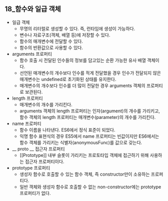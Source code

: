 ## 18_함수와 일급 객체

- 일급 객체
    - 무명의 리터럴로 생성할 수 있다. 즉, 런타임에 생성이 가능하다.
    - 변수나 자료구조(객체, 배열 등)에 저장할 수 있다.
    - 함수의 매개변수에 전달할 수 있다.
    - 함수의 반환값으로 사용할 수 있다.
- arguments 프로퍼티
    - 함수 호출 시 전달된 인수들의 정보를 담고있는 순환 가능한 유사 배열 객체이다.
    - 선언된 매개변수의 개수보다 인수를 적게 전달했을 경우 인수가 전달되지 않은 매개변수는 undefined로 초기화된 상태를 유지한다.
    - 매개변수의 개수보다 인수를 더 많이 전달한 경우 arguments 객체의 프로퍼티로 보관된다.
- length 프로퍼티
    - 매개변수의 개수를 가리킨다.
    - arguments 객체의 length 프로퍼티는 인자(argument)의 개수를 가리키고, 함수 객체의 length 프로퍼티는 매개변수(parameter)의 개수를 가리킨다.
- name 프로퍼티
    - 함수 이름을 나타낸다. ES6에서 정식 표준이 되었다.
    - 익명 함수 표현식의 경우 ES5에서 name 프로퍼티는 빈값이지만 ES6에서는 함수 객체를 가리키는 식별자(anonymousFunc)를 값으로 갖는다.
- __ proto __ 접근자 프로퍼티
    - [[Prototype]] 내부 슬롯이 가리키는 프로토타입 객체에 접근하기 위해 사용하는 접근자 프로퍼티이다.
- prototype 프로퍼티
    - 생성자 함수로 호출할 수 있는 함수 객체, 즉 constructor만이 소유하는 프로퍼티다.
    - 일반 객체와 생성자 함수로 호출할 수 없는 non-constructor에는 prototype 프로퍼티가 없다.
